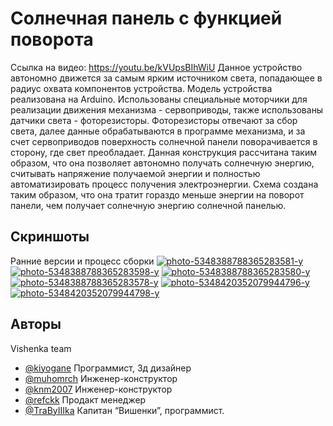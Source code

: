 
# Солнечная панель с функцией поворота
Ссылка на видео: https://youtu.be/kVUpsBIhWiU
Данное устройство автономно движется за самым ярким источником света, попадающее в радиус охвата компонентов устройства. Модель устройства реализована на Arduino. Использованы специальные моторчики для реализации движения механизма - сервоприводы, также использованы датчики света - фоторезисторы. Фоторезисторы отвечают за сбор света, далее данные обрабатываются в программе механизма, и за счет сервоприводов поверхность солнечной панели поворачивается в сторону, где свет преобладает. Данная конструкция рассчитана таким образом, что она позволяет автономно получать солнечную энергию, считывать напряжение получаемой энергии и полностью автоматизировать процесс получения электроэнергии. Схема создана таким образом, что она тратит гораздо меньше энергии на поворот панели, чем получает солнечную энергию солнечной панелью.
## Скриншоты
Ранние версии и процесс сборки
<a href="https://ibb.co/Xkd2M1x"><img src="https://i.ibb.co/zHLnDpV/photo-5348388788365283581-y.jpg" alt="photo-5348388788365283581-y" border="0"></a>
<a href="https://ibb.co/2Zd25QB"><img src="https://i.ibb.co/kmXnMfF/photo-5348388788365283598-y.jpg" alt="photo-5348388788365283598-y" border="0"></a>
<a href="https://ibb.co/gMbVqTq"><img src="https://i.ibb.co/1fY6yqy/photo-5348388788365283580-y.jpg" alt="photo-5348388788365283580-y" border="0"></a>
<a href="https://ibb.co/Lkyc4Tg"><img src="https://i.ibb.co/JBTGXYp/photo-5348388788365283578-y.jpg" alt="photo-5348388788365283578-y" border="0"></a>
<a href="https://ibb.co/YQzvL62"><img src="https://i.ibb.co/pwtCLg2/photo-5348420352079944796-y.jpg" alt="photo-5348420352079944796-y" border="0"></a>
<a href="https://ibb.co/YcJ0mnr"><img src="https://i.ibb.co/n74P9dW/photo-5348420352079944798-y.jpg" alt="photo-5348420352079944798-y" border="0"></a>
## Авторы

Vishenka team

- [@kiyogane](https://github.com/gettinghotter) Программист, 3д дизайнер
- [@muhomrch](https://web.telegram.org/k/#@muhomrch) Инженер-конструктор
- [@knm2007](https://web.telegram.org/k/#@knm2007) Инженер-конструктор
- [@refckk](https://web.telegram.org/k/#@refckk)  Продакт менеджер
- [@TraByIIIka](https://web.telegram.org/k/#@TraByIIIka) Капитан “Вишенки”, программист.

